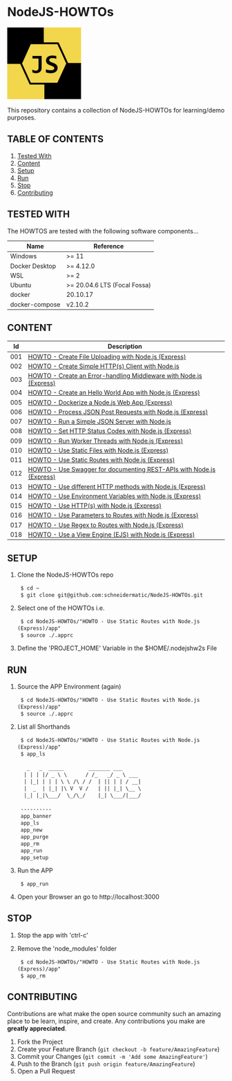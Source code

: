 # NodeJS-HOWTOs

![LOGO](resources/images/Logo01.png)

This repository contains a collection of NodeJS-HOWTOs for learning/demo purposes.

## TABLE OF CONTENTS
<ol>
<li><a href="#tested-with">Tested With</a></li>
<li><a href="#content">Content</a></li>
<li><a href="#setup">Setup</a></li>
<li><a href="#run">Run</a></li>
<li><a href="#stop">Stop</a></li>
<li><a href="#contributing">Contributing</a></li>
</ol>

## TESTED WITH
The HOWTOS are tested with the following software components...

Name           | Reference    
-------------- | --------------- 
Windows        | >= 11
Docker Desktop | >= 4.12.0
WSL            | >= 2
Ubuntu         | >= 20.04.6 LTS (Focal Fossa)
docker         | 20.10.17
docker-compose | v2.10.2

## CONTENT
Id  | Description                                                          
----|----------------------------------------------------------------------
001 | [HOWTO - Create File Uploading with Node.js (Express)](https://github.com/schneidermatic/NodeJS-HOWTOs/tree/develop/HOWTO%20-%20Create%20a%20File%20Uploading%20with%20Node.js%20(Express)/app)
002 | [HOWTO - Create Simple HTTP(s) Client with Node.js](https://github.com/schneidermatic/NodeJS-HOWTOs/tree/develop/HOWTO%20-%20Create%20a%20Simple%20HTTP(s)%20Client%20with%20Node.js/app)
003 | [HOWTO - Create an Error-handling Middleware with Node.js (Express)](https://github.com/schneidermatic/NodeJS-HOWTOs/tree/develop/HOWTO%20-%20Create%20an%20Error-handling%20Middleware%20with%20Node.js%20(Express)/app)
004 | [HOWTO - Create an Hello World App with Node.js (Express)](https://github.com/schneidermatic/NodeJS-HOWTOs/tree/develop/HOWTO%20-%20Create%20an%20Hello%20World%20App%20with%20Node.js%20(Express)/app)
005 | [HOWTO - Dockerize a Node.js Web App (Express)](https://github.com/schneidermatic/NodeJS-HOWTOs/tree/develop/HOWTO%20-%20Dockerize%20a%20Node.js%20Web%20App%20(Express)/app)
006 | [HOWTO - Process JSON Post Requests with Node.js (Express)](https://github.com/schneidermatic/NodeJS-HOWTOs/tree/develop/HOWTO%20-%20Process%20JSON%20Post%20Requests%20with%20Node.js%20(Express)/app)
007 | [HOWTO - Run a Simple JSON Server with Node.js](https://github.com/schneidermatic/NodeJS-HOWTOs/tree/develop/HOWTO%20-%20Run%20a%20Simple%20JSON%20Server%20with%20Node.js/app)
008 | [HOWTO - Set HTTP Status Codes with Node.js (Express)](https://github.com/schneidermatic/NodeJS-HOWTOs/tree/develop/HOWTO%20-%20Set%20HTTP%20Status%20Codes%20with%20Node.js%20(Express)/app)
009 | [HOWTO - Run Worker Threads with Node.js (Express)](https://github.com/schneidermatic/NodeJS-HOWTOs/tree/develop/HOWTO%20-%20Run%20Worker%20Threads%20with%20Node.js%20(Express)/app)
010 | [HOWTO - Use Static Files with Node.js (Express)](https://github.com/schneidermatic/NodeJS-HOWTOs/tree/develop/HOWTO%20-%20Use%20Static%20Files%20with%20Node.js%20(Express))
011 | [HOWTO - Use Static Routes with Node.js (Express)](https://github.com/schneidermatic/NodeJS-HOWTOs/tree/develop/HOWTO%20-%20Use%20Static%20Routes%20with%20Node.js%20(Express))
012 | [HOWTO - Use Swagger for documenting REST-APIs with Node.js (Express)](https://github.com/schneidermatic/NodeJS-HOWTOs/tree/develop/HOWTO%20-%20Use%20Swagger%20for%20documenting%20REST-APIs%20with%20Node.js%20(Express))
013 | [HOWTO - Use different HTTP methods with Node.js (Express)](https://github.com/schneidermatic/NodeJS-HOWTOs/tree/develop/HOWTO%20-%20Use%20different%20HTTP%20methods%20with%20Node.js%20(Express))
014 | [HOWTO - Use Environment Variables with Node.js (Express)](https://github.com/schneidermatic/NodeJS-HOWTOs/tree/develop/HOWTO%20-%20Use%20Environment%20Variables%20with%20Node.js%20(Express))
015 | [HOWTO - Use HTTP(s) with Node.js (Express)](https://github.com/schneidermatic/NodeJS-HOWTOs/tree/develop/HOWTO%20-%20Use%20HTTP(s)%20with%20Node.js%20(Express)/app)
016 | [HOWTO - Use Parameters to Routes with Node.js (Express)](https://github.com/schneidermatic/NodeJS-HOWTOs/tree/develop/HOWTO%20-%20Use%20Parameters%20to%20Routes%20with%20Node.js%20(Express))
017 | [HOWTO - Use Regex to Routes with Node.js (Express)](https://github.com/schneidermatic/NodeJS-HOWTOs/tree/develop/HOWTO%20-%20Use%20Regex%20to%20Routes%20with%20Node.js%20(Express))
018 | [HOWTO - Use a View Engine (EJS) with Node.js (Express)](https://github.com/schneidermatic/NodeJS-HOWTOs/tree/develop/HOWTO%20-%20Use%20a%20View%20Engine%20(EJS)%20with%20Node.js%20(Express))

## SETUP
1. Clone the NodeJS-HOWTOs repo

        $ cd ~
        $ git clone git@github.com:schneidermatic/NodeJS-HOWTOs.git

2. Select one of the HOWTOs i.e. 

        $ cd NodeJS-HOWTOs/"HOWTO - Use Static Routes with Node.js (Express)/app"
        $ source ./.apprc

3. Define the 'PROJECT_HOME' Variable in the $HOME/.nodejshw2s File

## RUN
1. Source the APP Environment (again)

        $ cd NodeJS-HOWTOs/"HOWTO - Use Static Routes with Node.js (Express)/app"
        $ source ./.apprc

2. List all Shorthands

        $ cd NodeJS-HOWTOs/"HOWTO - Use Static Routes with Node.js (Express)/app"
        $ app_ls

          _   _  _____        _______ ___
         | | | |/ _ \ \      / /_   _/ _ \ ___
         | |_| | | | \ \ /\ / /  | || | | / __|
         |  _  | |_| |\ V  V /   | || |_| \__ \
         |_| |_|\___/  \_/\_/    |_| \___/|___/
        
        ----------
        app_banner
        app_ls
        app_new
        app_purge
        app_rm
        app_run
        app_setup

4. Run the APP

        $ app_run

5. Open your Browser an go to http://localhost:3000

## STOP
1. Stop the app with 'ctrl-c' 

2. Remove the 'node_modules' folder

        $ cd NodeJS-HOWTOs/"HOWTO - Use Static Routes with Node.js (Express)/app"
        $ app_rm

## CONTRIBUTING
Contributions are what make the open source community such an amazing place to be learn, inspire, and create. Any contributions you make are **greatly appreciated**.

1. Fork the Project
2. Create your Feature Branch (`git checkout -b feature/AmazingFeature`)
3. Commit your Changes (`git commit -m 'Add some AmazingFeature'`)
4. Push to the Branch (`git push origin feature/AmazingFeature`)
5. Open a Pull Request

